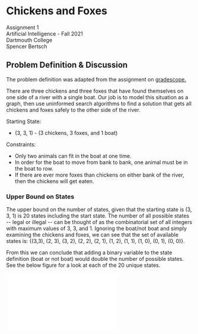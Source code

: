 # Chickens and Foxes

Assignment 1  
Artificial Intelligence - Fall 2021  
Dartmouth College  
Spencer Bertsch 

## Problem Definition & Discussion

The problem definition was adapted from the assignment on [gradescope.](https://www.gradescope.com/courses/297527/assignments/1483539/submissions/new)

There are three chickens and three foxes that have found themselves on one side of a river with a single boat. 
Our job is to model this situation as a graph, then use uninformed search algorithms to find a solution that gets all chickens and foxes safely to the other side of the river. 

Starting State: 
* (3, 3, 1) - (3 chickens, 3 foxes, and 1 boat)

Constraints: 
* Only two animals can fit in the boat at one time. 
* In order for the boat to move from bank to bank, one animal must be in the boat to row. 
* If there are ever more foxes than chickens on either bank of the river, then the chickens will get eaten. 

### Upper Bound on States

The upper bound on the number of states, given that the starting state is (3, 3, 1) is 20 states including the start state. 
The number of all possible states -- legal or illegal -- can be thought of as the combinatorial set of all integers with 
maximum values of 3, 3, and 1. Ignoring the boat/not boat and simply examining the chickens and foxes, we can see that the set of available states 
is: {(3,3), (2, 3), (3, 2), (2, 2), (2, 1), (1, 2), (1, 1), (1, 0), (0, 1), (0, 0)}. 

From this we can conclude that adding a binary variable to the state definition (boat or not boat) would double the number of possible states. 
See the below figure for a look at each of the 20 unique states. 

![image](/docs/all_vertices.pdf)







